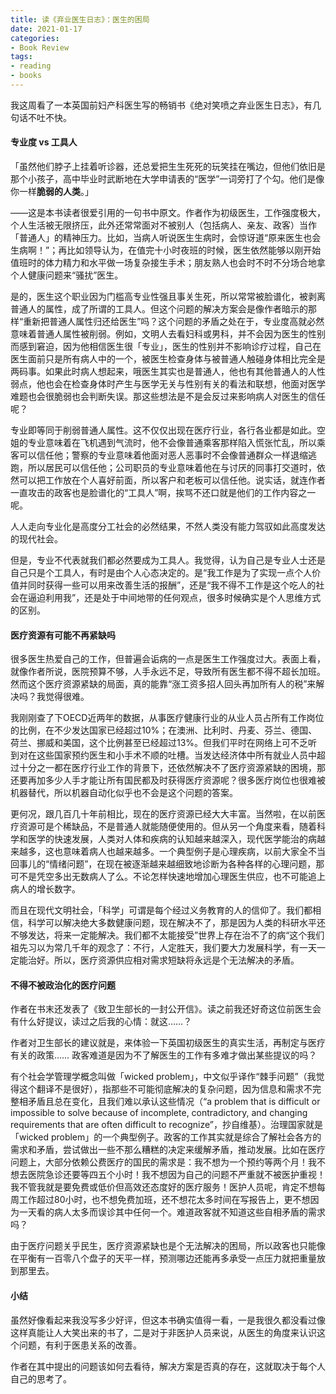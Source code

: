 ```yaml
---
title: 读《弃业医生日志》：医生的困局
date: 2021-01-17
categories: 
- Book Review
tags: 
- reading
- books
---
```


我这周看了一本英国前妇产科医生写的畅销书《绝对笑喷之弃业医生日志》，有几句话不吐不快。



#### 专业度 vs 工具人

「虽然他们脖子上挂着听诊器，还总爱把生生死死的玩笑挂在嘴边，但他们依旧是那个小孩子，高中毕业时武断地在大学申请表的“医学”一词旁打了个勾。他们是像你一样**脆弱的人类**。」

——这是本书读者很爱引用的一句书中原文。作者作为初级医生，工作强度极大，个人生活被无限挤压，此外还常常面对不被别人（包括病人、亲友、政客）当作「普通人」的精神压力。比如，当病人听说医生生病时，会惊讶道“原来医生也会生病啊！”；再比如领导认为，在值完十小时夜班的时候，医生依然能够以刚开始值班时的体力精力和水平做一场复杂接生手术；朋友熟人也会时不时不分场合地拿个人健康问题来“骚扰”医生。

是的，医生这个职业因为门槛高专业性强且事关生死，所以常常被脸谱化，被剥离普通人的属性，成了所谓的工具人。但这个问题的解决方案会是像作者暗示的那样“重新把普通人属性归还给医生”吗？这个问题的矛盾之处在于，专业度高就必然意味着普通人属性被削弱。例如，文明人去看妇科或男科，并不会因为医生的性别而感到窘迫，因为他相信医生很「专业」，医生的性别并不影响诊疗过程，自己在医生面前只是所有病人中的一个，被医生检查身体与被普通人触碰身体相比完全是两码事。如果此时病人想起来，哦医生其实也是普通人，他也有其他普通人的人性弱点，他也会在检查身体时产生与医学无关与性别有关的看法和联想，他面对医学难题也会很脆弱也会判断失误。那这些想法是不是会反过来影响病人对医生的信任呢？

专业即等同于削弱普通人属性。这不仅仅出现在医疗行业，各行各业都是如此。空姐的专业意味着在飞机遇到气流时，他不会像普通乘客那样陷入慌张忙乱，所以乘客可以信任他；警察的专业意味着他面对恶人恶事时不会像普通群众一样退缩逃跑，所以居民可以信任他；公司职员的专业意味着他在与讨厌的同事打交道时，依然可以把工作放在个人喜好前面，所以客户和老板可以信任他。说实话，就连作者一直攻击的政客也是脸谱化的“工具人”啊，挨骂不还口就是他们的工作内容之一呢。

人人走向专业化是高度分工社会的必然结果，不然人类没有能力驾驭如此高度发达的现代社会。

但是，专业不代表就我们都必然要成为工具人。我觉得，认为自己是专业人士还是自己只是个工具人，有时是由个人心态决定的。是“我工作是为了实现一点个人价值并同时获得一些可以用来改善生活的报酬”，还是“我不得不工作是这个吃人的社会在逼迫利用我”，还是处于中间地带的任何观点，很多时候确实是个人思维方式的区别。



#### 医疗资源有可能不再紧缺吗

很多医生热爱自己的工作，但普遍会诟病的一点是医生工作强度过大。表面上看，就像作者所说，医院预算不够，人手永远不足，导致所有医生都不得不超长加班。然而这个医疗资源紧缺的局面，真的能靠“涨工资多招人回头再加所有人的税”来解决吗？我觉得很难。

我刚刚查了下OECD近两年的数据，从事医疗健康行业的从业人员占所有工作岗位的比例，在不少发达国家已经超过10%；在澳洲、比利时、丹麦、芬兰、德国、荷兰、挪威和美国，这个比例甚至已经超过13%。但我们平时在网络上可不乏听到对在这些国家预约医生和小手术不顺的吐槽。当发达经济体中所有就业人员中超过十分之一都在医疗行业工作的背景下，还依然解决不了医疗资源紧缺的困境，那还要再加多少人手才能让所有国民都及时获得医疗资源呢？很多医疗岗位也很难被机器替代，所以机器自动化似乎也不会是这个问题的答案。

更何况，跟几百几十年前相比，现在的医疗资源已经大大丰富。当然啦，在以前医疗资源可是个稀缺品，不是普通人就能随便使用的。但从另一个角度来看，随着科学和医学的快速发展，人类对人体和疾病的认知越来越深入，现代医学能治的病越来越多，这也意味着病人也越来越多。一个典型例子是心理疾病，以前大家全不当回事儿的“情绪问题”，在现在被逐渐越来越细致地诊断为各种各样的心理问题，那可不是凭空多出无数病人了么。不论怎样快速地增加心理医生供应，也不可能追上病人的增长数字。

而且在现代文明社会，「科学」可谓是每个经过义务教育的人的信仰了。我们都相信，科学可以解决绝大多数健康问题，现在解决不了，那是因为人类的科研水平还不够发达，将来一定能解决。我们都不太能接受”世界上存在治不了的病“这个我们祖先习以为常几千年的观念了：不行，人定胜天，我们要大力发展科学，有一天一定能治好。所以，医疗资源供应相对需求短缺将永远是个无法解决的矛盾。



#### 不得不被政治化的医疗问题

作者在书末还发表了《致卫生部长的一封公开信》。读之前我还好奇这位前医生会有什么好提议，读过之后我的心情：就这……？

作者对卫生部长的建议就是，来体验一下英国初级医生的真实生活，再制定与医疗有关的政策…… 政客难道是因为不了解医生的工作有多难才做出某些提议的吗？

有个社会学管理学概念叫做「wicked problem」，中文似乎译作“棘手问题”（我觉得这个翻译不是很好），指那些不可能彻底解决的复杂问题，因为信息和需求不完整相矛盾且总在变化，且我们难以承认这些情况（“a problem that is difficult or impossible to solve because of incomplete, contradictory, and changing requirements that are often difficult to recognize”，抄自维基）。治理国家就是「wicked problem」的一个典型例子。政客的工作其实就是综合了解社会各方的需求和矛盾，尝试做出一些不那么糟糕的决定来缓解矛盾，推动发展。比如在医疗问题上，大部分依赖公费医疗的国民的需求是：我不想为一个预约等两个月！我不想去医院急诊还要等四五个小时！我不想因为自己的问题不严重就不被医护重视！我不管我就是要免费或低价但高效还态度好的医疗服务！医护人员呢，肯定不想每周工作超过80小时，也不想免费加班，还不想花太多时间在写报告上，更不想因为一天看的病人太多而误诊其中任何一个。难道政客就不知道这些自相矛盾的需求吗？

由于医疗问题关乎民生，医疗资源紧缺也是个无法解决的困局，所以政客也只能像在平衡有一百零八个盘子的天平一样，预测哪边还能再多承受一点压力就把重量放到那里去。



#### 小结

虽然好像看起来我没写多少好评，但这本书确实值得一看，一是我很久都没看过像这样真能让人大笑出来的书了，二是对于非医护人员来说，从医生的角度来认识这个问题，有利于医患关系的改善。



作者在其中提出的问题该如何去看待，解决方案是否真的存在，这就取决于每个人自己的思考了。